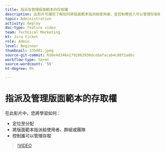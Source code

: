 ```yaml
---
title: 指派及管理版面範本的存取權
description: 此影片可讓您了解如何將版面範本指派給使用者，並控制哪些人可以管理存取權。
topic: Administration
activity: deploy
doc-type: feature video
team: Technical Marketing
kt: Jira ticket
role: Admin
level: Beginner
thumbnail: 335081.jpeg
source-git-commit: 650e4d346e1792863930dcebafacab4c88f2a8bc
workflow-type: tm+mt
source-wordcount: '55'
ht-degree: 0%

---
```


# 指派及管理版面範本的存取權

在此影片中，您將學習如何：

* 定位至分配
* 將版面範本指派給使用者、群組或團隊
* 控制誰可以管理存取

>[!VIDEO](https://video.tv.adobe.com/v/MPC#/?quality=12&learn=on)
